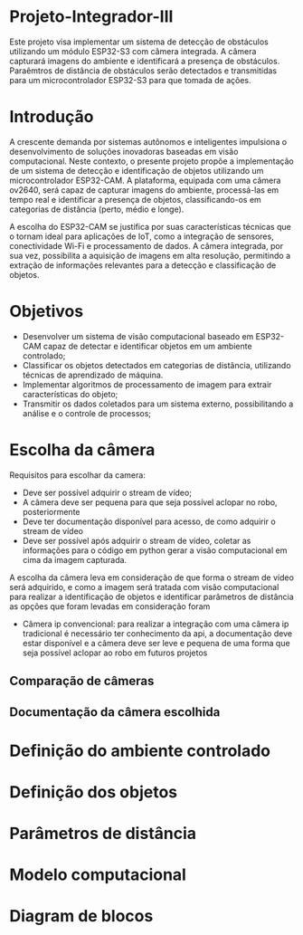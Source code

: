 # Projeto-Integrador-III
Este projeto visa implementar um sistema de detecção de obstáculos utilizando um módulo ESP32-S3 com câmera integrada. A câmera capturará imagens do ambiente e identificará a presença de obstáculos. Paraêmtros de distância de obstáculos serão detectados e transmitidas para um microcontrolador ESP32-S3 para que tomada de ações.  
<h1> Introdução</h1>
<p> A crescente demanda por sistemas autônomos e inteligentes impulsiona o desenvolvimento de soluções inovadoras baseadas em visão computacional. Neste contexto, o presente projeto propõe a implementação de um sistema de detecção e identificação de objetos utilizando um microcontrolador ESP32-CAM. A plataforma, equipada com uma câmera ov2640, será capaz de capturar imagens do ambiente, processá-las em tempo real e identificar a presença de objetos, classificando-os em categorias de distância (perto, médio e longe).

A escolha do ESP32-CAM se justifica por suas características técnicas que o tornam ideal para aplicações de IoT, como a integração de sensores, conectividade Wi-Fi e processamento de dados. A câmera integrada, por sua vez, possibilita a aquisição de imagens em alta resolução, permitindo a extração de informações relevantes para a detecção e classificação de objetos. </p>
<h1>Objetivos</h1>
  <ul>
  <li>Desenvolver um sistema de visão computacional baseado em ESP32-CAM capaz de detectar e identificar objetos em um ambiente controlado;</li>
  <li>Classificar os objetos detectados em categorias de distância, utilizando técnicas de aprendizado de máquina.</li>
  <li>Implementar algoritmos de processamento de imagem para extrair características do objeto;</li >
  <li>Transmitir os dados coletados para um sistema externo, possibilitando a análise e o controle de processos;</li>
  </ul>
  <h1>Escolha da câmera</h1>
  <p>Requisitos para escolhar da camera:
  <ul>
  <li>Deve ser possível adquirir o stream de vídeo;</li>
  <li>A câmera deve ser pequena para que seja possível aclopar no robo, posteriormente</li>
  <li>Deve ter documentação disponível para acesso, de como adquirir o stream de vídeo</li>
  <li>Deve ser possível após adquirir o stream de vídeo, coletar as informações para o código em python gerar a visão computacional em cima da imagem capturada.</li>
  </ul></p>
  <p>A escolha da câmera leva em consideração de que forma o stream de vídeo será adquirido, e como a imagem será tratada com visão computacional para realizar a identificação de objetos e identificar parâmetros de distância as opções que foram levadas em consideração foram
  <ul>
  <li>Câmera ip convencional: para realizar a integração com uma câmera ip tradicional é necessário ter conhecimento da api, a documentação deve estar disponível e a câmera deve ser leve e pequena de uma forma que seja possível aclopar ao robo em futuros projetos</li>
  </ul>
  </p>
  <h2>Comparação de câmeras</h2>
  <h2>Documentação da câmera escolhida</h2>
  <h1>Definição do ambiente controlado</h1>
  <h1>Definição dos objetos</h1>
  <h1>Parâmetros de distância</h1>
  <h1>Modelo computacional</h1>
  <h1>Diagram de blocos</h1>
  